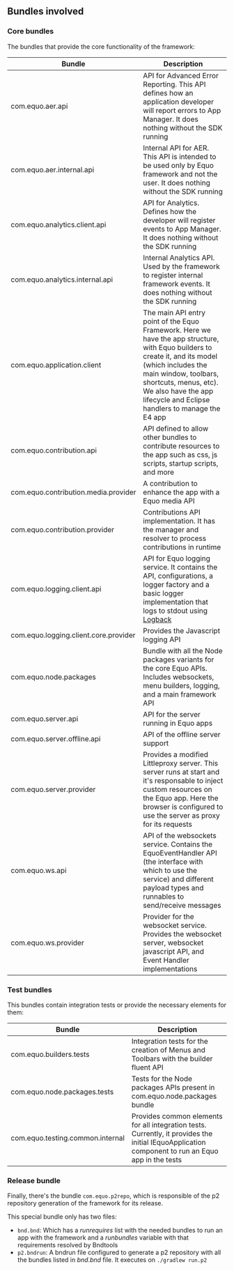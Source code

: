 ## Bundles involved

### Core bundles

The bundles that provide the core functionality of the framework:

| Bundle | Description |
| ----------- | ----------- |
| com.equo.aer.api | API for Advanced Error Reporting. This API defines how an application developer will report errors to App Manager. It does nothing without the SDK running |
| com.equo.aer.internal.api | Internal API for AER. This API is intended to be used only by Equo framework and not the user. It does nothing without the SDK running | 
| com.equo.analytics.client.api | API for Analytics. Defines how the developer will register events to App Manager. It does nothing without the SDK running | 
| com.equo.analytics.internal.api | Internal Analytics API. Used by the framework to register internal framework events. It does nothing without the SDK running | 
| com.equo.application.client | The main API entry point of the Equo Framework. Here we have the app structure, with Equo builders to create it, and its model (which includes the main window, toolbars, shortcuts, menus, etc). We also have the app lifecycle and Eclipse handlers to manage the E4 app | 
| com.equo.contribution.api | API defined to allow other bundles to contribute resources to the app such as css, js scripts, startup scripts, and more | 
| com.equo.contribution.media.provider | A contribution to enhance the app with a Equo media API | 
| com.equo.contribution.provider | Contributions API implementation. It has the manager and resolver to process contributions in runtime | 
| com.equo.logging.client.api | API for Equo logging service. It contains the API, configurations, a logger factory and a basic logger implementation that logs to stdout using [Logback](https://logback.qos.ch) | 
| com.equo.logging.client.core.provider | Provides the Javascript logging API | 
| com.equo.node.packages | Bundle with all the Node packages variants for the core Equo APIs. Includes websockets, menu builders, logging, and a main framework API | 
| com.equo.server.api | API for the server running in Equo apps | 
| com.equo.server.offline.api | API of the offline server support |
| com.equo.server.provider | Provides a modified Littleproxy server. This server runs at start and it's responsable to inject custom resources on the Equo app. Here the browser is configured to use the server as proxy for its requests | 
| com.equo.ws.api | API of the websockets service. Contains the EquoEventHandler API (the interface with which to use the service) and different payload types and runnables to send/receive messages  | 
| com.equo.ws.provider | Provider for the websocket service. Provides the websocket server, websocket javascript API, and Event Handler implementations | 

### Test bundles

This bundles contain integration tests or provide the necessary elements for them:

| Bundle | Description |
| ----------- | ----------- |
| com.equo.builders.tests | Integration tests for the creation of Menus and Toolbars with the builder fluent API |
| com.equo.node.packages.tests | Tests for the Node packages APIs present in com.equo.node.packages bundle | 
| com.equo.testing.common.internal | Provides common elements for all integration tests. Currently, it provides the initial IEquoApplication component to run an Equo app in the tests | 

### Release bundle

Finally, there's the bundle `com.equo.p2repo`, which is responsible of the p2 repository generation of the framework for its release.

This special bundle only has two files:
* `bnd.bnd`: Which has a _runrequires_ list with the needed bundles to run an app with the framework and a _runbundles_ variable with that requirements resolved by Bndtools
* `p2.bndrun`: A bndrun file configured to generate a p2 repository with all the bundles listed in _bnd.bnd_ file. It executes on `./gradlew run.p2`